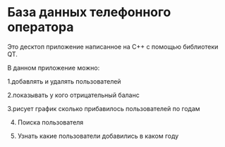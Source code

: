 # База данных телефонного оператора
Это десктоп приложение написанное на С++ с помощью библиотеки QT.

В данном приложение можно:

1.добавлять и удалять пользователей

2.показывать у кого отрицательный баланс

3.рисует график сколько прибавилось пользователей по годам

4. Поиска пользователя

5. Узнать какие пользователи добавились в каком году
